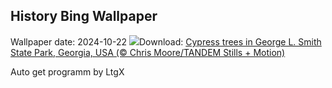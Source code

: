 ## History Bing Wallpaper
Wallpaper date: 2024-10-22
![](https://www.bing.com/th?id=OHR.AutumnCypress_EN-CA3476365850_UHD.jpg&w=1000)Download: [Cypress trees in George L. Smith State Park, Georgia, USA (© Chris Moore/TANDEM Stills + Motion)](https://www.bing.com/th?id=OHR.AutumnCypress_EN-CA3476365850_UHD.jpg)

Auto get programm by LtgX
